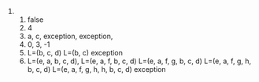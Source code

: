 1. 
   1. false
   2. 4 
   3. a, c, exception, exception,
   4. 0, 3, -1
   5. L=(b, c, d) L=(b, c) exception
   6. L=(e, a, b, c, d), L=(e, a, f, b, c, d) L=(e, a, f, g, b, c, d)
        L=(e, a, f, g, h, b, c, d) L=(e, a, f, g, h, h, b, c, d) exception
    